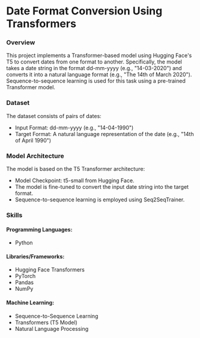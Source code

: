 # Date Format Conversion Using Transformers

### Overview
This project implements a Transformer-based model using Hugging Face's T5 to convert dates from one format to another. Specifically, the model takes a date string in the format dd-mm-yyyy (e.g., "14-03-2020") and converts it into a natural language format (e.g., "The 14th of March 2020"). Sequence-to-sequence learning is used for this task using a pre-trained Transformer model.

### Dataset
The dataset consists of pairs of dates:
- Input Format: dd-mm-yyyy (e.g., "14-04-1990")
- Target Format: A natural language representation of the date (e.g., "14th of April 1990")

### Model Architecture
The model is based on the T5 Transformer architecture:
- Model Checkpoint: t5-small from Hugging Face.
- The model is fine-tuned to convert the input date string into the target format.
- Sequence-to-sequence learning is employed using Seq2SeqTrainer.

### Skills
#### Programming Languages:
  - Python
  
#### Libraries/Frameworks:
  - Hugging Face Transformers
  - PyTorch
  - Pandas
  - NumPy
  
#### Machine Learning:
  - Sequence-to-Sequence Learning
  - Transformers (T5 Model)
  - Natural Language Processing

